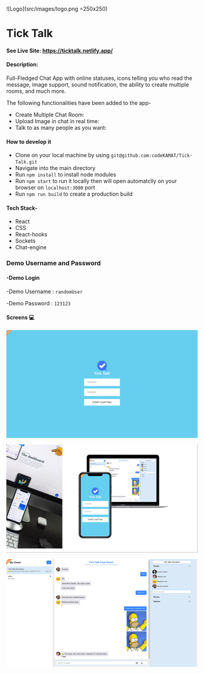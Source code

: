 ![Logo](src/images/logo.png =250x250)

# Tick Talk

#### See Live Site: <https://ticktalk.netlify.app/>

#### Description:

Full-Fledged Chat App with online statuses, icons telling you who read the message, image support, sound notification, the ability to create multiple rooms, and much more.

The following functionalities have been added to the app-

- Create Multiple Chat Room:
- Upload Image in chat in real time:
- Talk to as many people as you want:

#### How to develop it

- Clone on your local machine by using `git@github.com:codeKAMAT/Tick-Talk.git`
- Navigate into the main directory
- Run `npm install` to install node modules
- Run `npm start` to run it locally then will open automatclly on your browser on `localhost:3000` port
- Run `npm run build` to create a production build

#### Tech Stack-

- React
- CSS
- React-hooks
- Sockets
- Chat-engine

### Demo Username and Password

#### -Demo Login

-Demo Username : `randomUser`

-Demo Password : `123123`

#### Screens :computer:

![Technology overview](ScreenShot/Shot1.png)

![Technology overview](ScreenShot/Shot2.png)

![Technology overview](ScreenShot/Shot3.png)
